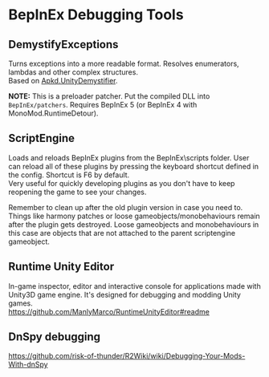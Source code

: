 # BepInEx Debugging Tools

## DemystifyExceptions

Turns exceptions into a more readable format. Resolves enumerators, lambdas and other complex structures.  
Based on [Apkd.UnityDemystifier](https://github.com/apkd/Apkd.UnityDemystifier).

**NOTE:** This is a preloader patcher. Put the compiled DLL into `BepInEx/patchers`. Requires BepInEx 5 (or BepInEx 4 with MonoMod.RuntimeDetour).

## ScriptEngine
Loads and reloads BepInEx plugins from the BepInEx\scripts folder. User can reload all of these plugins by pressing the keyboard shortcut defined in the config. Shortcut is F6 by default.  
Very useful for quickly developing plugins as you don't have to keep reopening the game to see your changes.

Remember to clean up after the old plugin version in case you need to. Things like harmony patches or loose gameobjects/monobehaviours remain after the plugin gets destroyed. Loose gameobjects and monobehaviours in this case are objects that are not attached to the parent scriptengine gameobject.

## Runtime Unity Editor
In-game inspector, editor and interactive console for applications made with Unity3D game engine. It's designed for debugging and modding Unity games.  
https://github.com/ManlyMarco/RuntimeUnityEditor#readme

## DnSpy debugging
https://github.com/risk-of-thunder/R2Wiki/wiki/Debugging-Your-Mods-With-dnSpy
